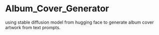 # Album_Cover_Generator
using stable diffusion model from hugging face to generate album cover artwork from text prompts.

